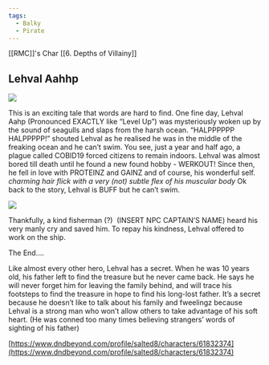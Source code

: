 ```yaml
---
tags:
  - Balky
  - Pirate
---
```

[[RMC]]'s Char
[[6. Depths of Villainy]]
## Lehval Aahhp

![](https://lh7-us.googleusercontent.com/lOQSiCkHPvQCWaB871NpDwO2Ha8ap7qQnRB4gSZN5l3bluD89zVY_BBGq7RQARIQV2n3jCIBjxrMjzJr1XPPwfakYjBj0OUWeIeUNUUTrd7EoAmmpKdu4S0JutwhOfSMQAUVS21EZgd4TTAP8LvtYw)

This is an exciting tale that words are hard to find. One fine day, Lehval Aahp (Pronounced EXACTLY like “Level Up”) was mysteriously woken up by the sound of seagulls and slaps from the harsh ocean. “HALPPPPPP HALPPPPP!” shouted Lehval as he realised he was in the middle of the freaking ocean and he can’t swim. You see, just a year and half ago, a plague called COBID19 forced citizens to remain indoors. Lehval was almost bored till death until he found a new found hobby - WERKOUT! Since then, he fell in love with PROTEINZ and GAINZ and of course, his wonderful self. *charming hair flick with a very (not) subtle flex of his muscular body* Ok back to the story, Lehval is BUFF but he can’t swim. 

![](https://lh7-us.googleusercontent.com/8oQsLRqK6PY0n_uPdILfGuxqVlIDfGUzQGTZHjRyLZGxMmQIAsgwxfk9qPxasEeicwoQiRYvPGwV4dO-e8j_pY3aNAqfHqDec3I7h7YL1aKSHFLsd1FL_XnaduYGTb59Beip2m2ub9412BZxphkcTg)  

Thankfully, a kind fisherman (?)  (INSERT NPC CAPTAIN’S NAME) heard his very manly cry and saved him. To repay his kindness, Lehval offered to work on the ship. 

The End….

Like almost every other hero, Lehval has a secret. When he was 10 years old, his father left to find the treasure but he never came back. He says he will never forget him for leaving the family behind, and will trace his footsteps to find the treasure in hope to find his long-lost father. It’s a secret because he doesn’t like to talk about his family and fweelingz because Lehval is a strong man who won’t allow others to take advantage of his soft heart. (He was conned too many times believing strangers’ words of sighting of his father)

[https://www.dndbeyond.com/profile/salted8/characters/61832374](https://www.dndbeyond.com/profile/salted8/characters/61832374)